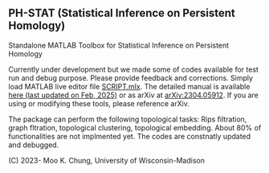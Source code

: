 ## PH-STAT (Statistical Inference on Persistent Homology)

Standalone MATLAB Toolbox for Statistical Inference on Persistent Homology

Currently under development but we made some of codes available for test run and debug purpose. Please provide feedback and corrections. Simply load MATLAB live editor file [SCRIPT.mlx](https://github.com/laplcebeltrami/PH-STAT/blob/main/SCRIPT.mlx). The detailed manual is available [here (last updated on Feb, 2025)](https://github.com/laplcebeltrami/PH-STAT/blob/main/PH-STAT.pdf) or as arXiv at [arXiv:2304.05912](http://arxiv.org/abs/2304.05912). If you are using or modifying these tools, please reference arXiv. 

The package can perform the following topological tasks: Rips filtration, graph fltration, topological clustering, topological embedding. About 80% of functionalities are not implmented yet. The codes are constnatly updated and debugged. 


(C) 2023- Moo K. Chung, University of Wisconsin-Madison


